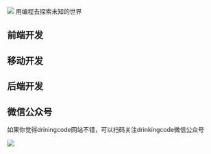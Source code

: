 ![](https://github.com/drinkingcode/drinkingcode-website/blob/master/images/logo.png) 用编程去探索未知的世界



## 前端开发









## 移动开发







## 后端开发





## 微信公众号
如果你觉得driningcode网站不错，可以扫码关注drinkingcode微信公众号  

![](https://github.com/drinkingcode/drinkingcode-website/blob/master/images/drinkingcode.jpg)

